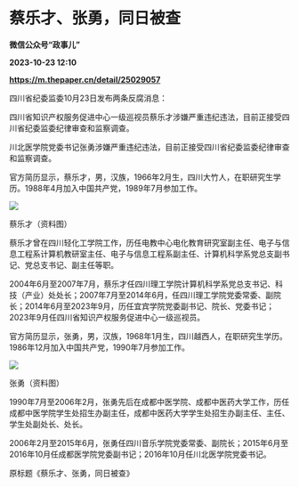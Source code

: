 # 蔡乐才、张勇，同日被查
**微信公众号“政事儿”**

**2023-10-23 12:10**

**https://m.thepaper.cn/detail/25029057**

四川省纪委监委10月23日发布两条反腐消息：

四川省知识产权服务促进中心一级巡视员蔡乐才涉嫌严重违纪违法，目前正接受四川省纪委监委纪律审查和监察调查。

川北医学院党委书记张勇涉嫌严重违纪违法，目前正接受四川省纪委监委纪律审查和监察调查。

官方简历显示，蔡乐才，男，汉族，1966年2月生，四川大竹人，在职研究生学历。1988年4月加入中国共产党，1989年7月参加工作。

![](https://imagecloud.thepaper.cn/thepaper/image/275/260/337.jpg)

蔡乐才（资料图）

蔡乐才曾在四川轻化工学院工作，历任电教中心电化教育研究室副主任、电子与信息工程系计算机教研室主任、电子与信息工程系副主任、计算机科学系党总支副书记、党总支书记、副主任等职。

2004年6月至2007年7月，蔡乐才任四川理工学院计算机科学系党总支书记、科技（产业）处处长；2007年7月至2014年6月，任四川理工学院党委常委、副院长；2014年6月至2023年9月，历任宜宾学院党委副书记、院长、党委书记；2023年9月任四川省知识产权服务促进中心一级巡视员。

官方简历显示，张勇，男，汉族，1968年1月生，四川越西人，在职研究生学历。1986年12月加入中国共产党，1990年7月参加工作。

![](https://imagecloud.thepaper.cn/thepaper/image/275/260/338.jpg)

张勇（资料图）

1990年7月至2006年2月，张勇先后在成都中医学院、成都中医药大学工作，历任成都中医学院学生处招生办副主任，成都中医药大学学生处招生办副主任、主任、学生处副处长、处长。

2006年2月至2015年6月，张勇任四川音乐学院党委常委、副院长；2015年6月至2016年10月任成都医学院党委副书记；2016年10月任川北医学院党委书记。

原标题《蔡乐才、张勇，同日被查》
